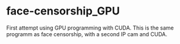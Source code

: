 # face-censorship_GPU

First attempt using GPU programming with CUDA.
This is the same programm as face censorship, with a second IP cam and CUDA.